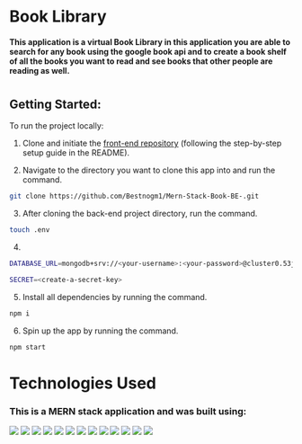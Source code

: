 # Book Library

#### This application is a virtual Book Library in this application you are able to search for any book using the google book api and to create a book shelf of all the books you want to read and see books that other people are reading as well.

#

## Getting Started:

To run the project locally:

1. Clone and initiate the [front-end repository](https://github.com/Bestnogm1/Mern-Stack-Book-FE.git) (following the step-by-step setup guide in the README).

2. Navigate to the directory you want to clone this app into and run the command.

```bash
git clone https://github.com/Bestnogm1/Mern-Stack-Book-BE-.git
```

3. After cloning the back-end project directory, run the command.

```bash
touch .env
```

4.

```bash
DATABASE_URL=mongodb+srv://<your-username>:<your-password>@cluster0.53jre.mongodb.net/<datbase-name>?retryWrites=true&w=majority

SECRET=<create-a-secret-key>
```

5. Install all dependencies by running the command.

```bash
npm i
```

6. Spin up the app by running the command.

```bash
npm start
```

# Technologies Used

### This is a MERN stack application and was built using:

![](https://img.shields.io/badge/MongoDB-4EA94B?style=for-the-badge&logo=mongodb&logoColor=white)
![](https://img.shields.io/badge/Express.js-000000?style=for-the-badge&logo=express&logoColor=white)
![](https://img.shields.io/badge/React-20232A?style=for-the-badge&logo=react&logoColor=61DAFB)
![](https://img.shields.io/badge/Node.js-339933?style=for-the-badge&logo=nodedotjs&logoColor=white)
![](https://img.shields.io/badge/CSS3-1572B6?style=for-the-badge&logo=css3&logoColor=whit)
![](https://img.shields.io/badge/JavaScript-323330?style=for-the-badge&logo=javascript&logoColor=F7DF1)
![](https://img.shields.io/badge/GitHub-100000?style=for-the-badge&logo=github&logoColor=whit)
![](https://img.shields.io/badge/GIT-E44C30?style=for-the-badge&logo=git&logoColor=whit)
![](https://img.shields.io/badge/Bootstrap-563D7C?style=for-the-badge&logo=bootstrap&logoColor=whit)
![](https://img.shields.io/badge/Font_Awesome-339AF0?style=for-the-badge&logo=fontawesome&logoColor=whit)
![](https://img.shields.io/badge/JWT-000000?style=for-the-badge&logo=JSON%20web%20tokens&logoColor=whit)
![](https://img.shields.io/badge/npm-CB3837?style=for-the-badge&logo=npm&logoColor=whit)
![](https://img.shields.io/badge/Amazon_AWS-232F3E?style=for-the-badge&logo=amazon-aws&logoColor=white)
